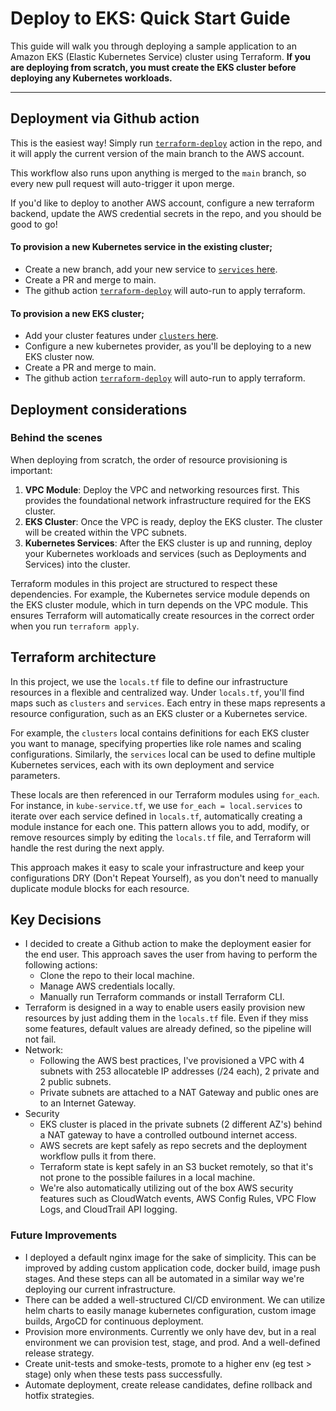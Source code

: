 # Deploy to EKS: Quick Start Guide

This guide will walk you through deploying a sample application to an Amazon EKS (Elastic Kubernetes Service) cluster using Terraform. **If you are deploying from scratch, you must create the EKS cluster before deploying any Kubernetes workloads.**

---

## Deployment via Github action

This is the easiest way! Simply run [`terraform-deploy`](https://github.com/gorkememir/deploy-to-eks/blob/main/.github/workflows/terraform-deploy.yml) action in the repo, and it will apply the current version of the main branch to the AWS account.

This workflow also runs upon anything is merged to the `main` branch, so every new pull request will auto-trigger it upon merge.

If you'd like to deploy to another AWS account, configure a new terraform backend, update the AWS credential secrets in the repo, and you should be good to go!

#### To provision a new Kubernetes service in the existing cluster;
- Create a new branch, add your new service to [`services` here](https://github.com/gorkememir/deploy-to-eks/blob/271782e9fddfe2000130fd7c82323d47f5ec8615/terraform/envs/dev/locals.tf#L22).
- Create a PR and merge to main.
- The github action [`terraform-deploy`](https://github.com/gorkememir/deploy-to-eks/blob/main/.github/workflows/terraform-deploy.yml) will auto-run to apply terraform. 

#### To provision a new EKS cluster;
- Add your cluster features under [`clusters` here](https://github.com/gorkememir/deploy-to-eks/blob/271782e9fddfe2000130fd7c82323d47f5ec8615/terraform/envs/dev/locals.tf#L2).
- Configure a new kubernetes provider, as you'll be deploying to a new EKS cluster now.
- Create a PR and merge to main.
- The github action [`terraform-deploy`](https://github.com/gorkememir/deploy-to-eks/blob/main/.github/workflows/terraform-deploy.yml) will auto-run to apply terraform.

## Deployment considerations
### Behind the scenes
When deploying from scratch, the order of resource provisioning is important:

1. **VPC Module**: Deploy the VPC and networking resources first. This provides the foundational network infrastructure required for the EKS cluster.
2. **EKS Cluster**: Once the VPC is ready, deploy the EKS cluster. The cluster will be created within the VPC subnets.
3. **Kubernetes Services**: After the EKS cluster is up and running, deploy your Kubernetes workloads and services (such as Deployments and Services) into the cluster.

Terraform modules in this project are structured to respect these dependencies. For example, the Kubernetes service module depends on the EKS cluster module, which in turn depends on the VPC module. This ensures Terraform will automatically create resources in the correct order when you run `terraform apply`.

## Terraform architecture

In this project, we use the `locals.tf` file to define our infrastructure resources in a flexible and centralized way. Under `locals.tf`, you'll find maps such as `clusters` and `services`. Each entry in these maps represents a resource configuration, such as an EKS cluster or a Kubernetes service.

For example, the `clusters` local contains definitions for each EKS cluster you want to manage, specifying properties like role names and scaling configurations. Similarly, the `services` local can be used to define multiple Kubernetes services, each with its own deployment and service parameters.

These locals are then referenced in our Terraform modules using `for_each`. For instance, in `kube-service.tf`, we use `for_each = local.services` to iterate over each service defined in `locals.tf`, automatically creating a module instance for each one. This pattern allows you to add, modify, or remove resources simply by editing the `locals.tf` file, and Terraform will handle the rest during the next apply.

This approach makes it easy to scale your infrastructure and keep your configurations DRY (Don't Repeat Yourself), as you don't need to manually duplicate module blocks for each resource.

## Key Decisions
- I decided to create a Github action to make the deployment easier for the end user. This approach saves the user from having to perform the following actions:
	- Clone the repo to their local machine.
    - Manage AWS credentials locally.
    - Manually run Terraform commands or install Terraform CLI.
- Terraform is designed in a way to enable users easily provision new resources by just adding them in the `locals.tf` file. Even if they miss some features, default values are already defined, so the pipeline will not fail.
- Network: 
    - Following the AWS best practices, I've provisioned a VPC with 4 subnets with 253 allocateble IP addresses (/24 each), 2 private and 2 public subnets.
    - Private subnets are attached to a NAT Gateway and public ones are to an Internet Gateway.
- Security
    - EKS cluster is placed in the private subnets (2 different AZ's) behind a NAT gateway to have a controlled outbound internet access.
    - AWS secrets are kept safely as repo secrets and the deployment workflow pulls it from there.
    - Terraform state is kept safely in an S3 bucket remotely, so that it's not prone to the possible failures in a local machine.
    - We're also automatically utilizing out of the box AWS security features such as CloudWatch events, AWS Config Rules, VPC Flow Logs, and CloudTrail API logging.

### Future Improvements
- I deployed a default nginx image for the sake of simplicity. This can be improved by adding custom application code, docker build, image push stages. And these steps can all be automated in a similar way we're deploying our current infrastructure.
- There can be added a well-structured CI/CD environment. We can utilize helm charts to easily manage kubernetes configuration, custom image builds, ArgoCD for continuous deployment.
- Provision more environments. Currently we only have dev, but in a real environment we can provision test, stage, and prod. And a well-defined release strategy.
- Create unit-tests and smoke-tests, promote to a higher env (eg test > stage) only when these tests pass successfully.
- Automate deployment, create release candidates, define rollback and hotfix strategies.












